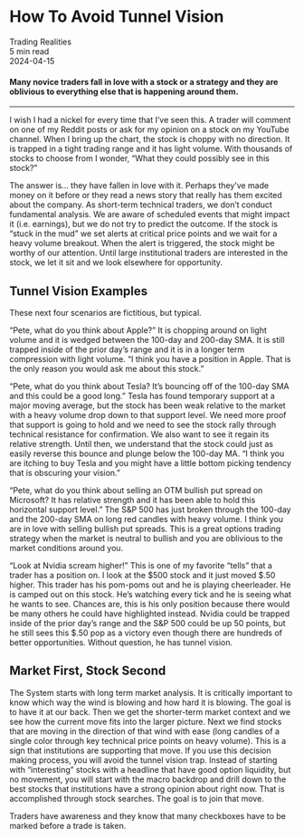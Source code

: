 
<div class="bg-secondary">
<h1 class="py-5 ms-3 ms-md-4 my-0">How To Avoid Tunnel Vision</h1>
</div>
<div class="d-flex align-items-center flex-wrap text-muted ps-3 ps-md-4 py-3 border-top border-bottom">
<div class="border-end pe-3 me-3">
<span class="badge bg-faded-primary text-primary">
Trading Realities </span>
</div>
<div class="fs-sm pe-3 border-end me-3">5 min read</div>
<div class="fs-sm">
2024-04-15 </div>
</div>
<section class="px-3 px-md-4 py-4">
<h4 class="wp-block-heading">Many novice traders fall in love with a stock or a strategy and they are oblivious to everything else that is happening around them. </h4>
<hr class="wp-block-separator has-alpha-channel-opacity">
<p>I wish I had a nickel for every time that I’ve seen this. A trader will comment on one of my Reddit posts or ask for my opinion on a stock on my YouTube channel. When I bring up the chart, the stock is choppy with no direction. It is trapped in a tight trading range and it has light volume. With thousands of stocks to choose from I wonder, “What they could possibly see in this stock?” </p>
<p>The answer is… they have fallen in love with it. Perhaps they’ve made money on it before or they read a news story that really has them excited about the company. As short-term technical traders, we don’t conduct fundamental analysis. We are aware of scheduled events that might impact it (i.e. earnings), but we do not try to predict the outcome. If the stock is “stuck in the mud” we set alerts at critical price points and we wait for a heavy volume breakout. When the alert is triggered, the stock might be worthy of our attention. Until large institutional traders are interested in the stock, we let it sit and we look elsewhere for opportunity.</p>
<h2 class="wp-block-heading" id="Tunnel_Vision_Examples">Tunnel Vision Examples</h2>
<p>These next four scenarios are fictitious, but typical. </p>
<p>“Pete, what do you think about Apple?” It is chopping around on light volume and it is wedged between the 100-day and 200-day SMA. It is still trapped inside of the prior day’s range and it is in a longer term compression with light volume. “I think you have a position in Apple. That is the only reason you would ask me about this stock.”</p>
<p>“Pete, what do you think about Tesla? It’s bouncing off of the 100-day SMA and this could be a good long.” Tesla has found temporary support at a major moving average, but the stock has been weak relative to the market with a heavy volume drop down to that support level. We need more proof that support is going to hold and we need to see the stock rally through technical resistance for confirmation. We also want to see it regain its relative strength. Until then, we understand that the stock could just as easily reverse this bounce and plunge below the 100-day MA. “I think you are itching to buy Tesla and you might have a little bottom picking tendency that is obscuring your vision.” </p>
<p>“Pete, what do you think about selling an OTM bullish put spread on Microsoft? It has relative strength and it has been able to hold this horizontal support level.” The S&amp;P 500 has just broken through the 100-day and the 200-day SMA on long red candles with heavy volume. I think you are in love with selling bullish put spreads. This is a great options trading strategy when the market is neutral to bullish and you are oblivious to the market conditions around you. </p>
<p>“Look at Nvidia scream higher!” This is one of my favorite “tells” that a trader has a position on. I look at the $500 stock and it just moved $.50 higher. This trader has his pom-poms out and he is playing cheerleader. He is camped out on this stock. He’s watching every tick and he is seeing what he wants to see. Chances are, this is his only position because there would be many others he could have highlighted instead. Nvidia could be trapped inside of the prior day’s range and the S&amp;P 500 could be up 50 points, but he still sees this $.50 pop as a victory even though there are hundreds of better opportunities. Without question, he has tunnel vision.</p>
<h2 class="wp-block-heading" id="Market_First_Stock_Second">Market First, Stock Second</h2>
<p>The System starts with long term market analysis. It is critically important to know which way the wind is blowing and how hard it is blowing. The goal is to have it at our back. Then we get the shorter-term market context and we see how the current move fits into the larger picture. Next we find stocks that are moving in the direction of that wind with ease (long candles of a single color through key technical price points on heavy volume). This is a sign that institutions are supporting that move. If you use this decision making process, you will avoid the tunnel vision trap. Instead of starting with “interesting” stocks with a headline that have good option liquidity, but no movement, you will start with the macro backdrop and drill down to the best stocks that institutions have a strong opinion about right now. That is accomplished through stock searches. The goal is to join that move. </p>
<p>Traders have awareness and they know that many checkboxes have to be marked before a trade is taken.</p>
</section>
